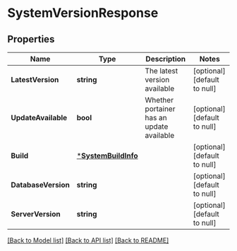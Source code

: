 # SystemVersionResponse

## Properties
Name | Type | Description | Notes
------------ | ------------- | ------------- | -------------
**LatestVersion** | **string** | The latest version available | [optional] [default to null]
**UpdateAvailable** | **bool** | Whether portainer has an update available | [optional] [default to null]
**Build** | [***SystemBuildInfo**](system.BuildInfo.md) |  | [optional] [default to null]
**DatabaseVersion** | **string** |  | [optional] [default to null]
**ServerVersion** | **string** |  | [optional] [default to null]

[[Back to Model list]](../README.md#documentation-for-models) [[Back to API list]](../README.md#documentation-for-api-endpoints) [[Back to README]](../README.md)


